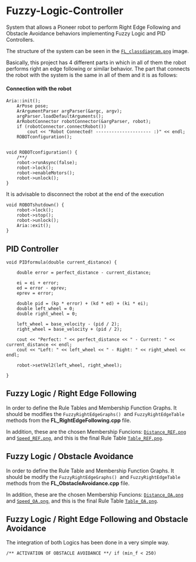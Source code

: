 # Fuzzy-Logic-Controller
System that allows a Pioneer robot to perform Right Edge Following and Obstacle Avoidance behaviors implementing Fuzzy Logic and PID Controllers.

The structure of the system can be seen in the [` FL_classdiagram.png `](./FL_classdiagram.png) image.

Basically, this project has 4 different parts in which in all of them the robot performs right an edge following or similar behavior. 
The part that connects the robot with the system is the same in all of them and it is as follows:

#### Connection with the robot
```
Aria::init();
	ArPose pose;
	ArArgumentParser argParser(&argc, argv);
	argParser.loadDefaultArguments();
	ArRobotConnector robotConnector(&argParser, robot);
	if (robotConnector.connectRobot())
		cout << "Robot Connected! --------------------- :)" << endl;
	ROBOTconfiguration();
 
```

```
void ROBOTconfiguration() {
	/**/
	robot->runAsync(false);
	robot->lock();
	robot->enableMotors();
	robot->unlock();
}

```
It is advisable to disconnect the robot at the end of the execution

```
void ROBOTshutdown() {
	robot->lock();
	robot->stop();
	robot->unlock();
	Aria::exit();
}

```

## PID Controller

```
void PIDformula(double current_distance) {

	double error = perfect_distance - current_distance;

	ei = ei + error;
	ed = error - eprev;
	eprev = error;

	double pid = (kp * error) + (kd * ed) + (ki * ei);
	double left_wheel = 0;
	double right_wheel = 0;

	left_wheel = base_velocity - (pid / 2);
	right_wheel = base_velocity + (pid / 2);

	cout << "Perfect: " << perfect_distance << " - Current: " << current_distance << endl;
	cout << "Left: " << left_wheel << " - Right: " << right_wheel << endl;

	robot->setVel2(left_wheel, right_wheel);

}
```

## Fuzzy Logic / Right Edge Following

In order to define the Rule Tables and Membership Function Graphs. It should be modifies the ` FuzzyRightEdgeGraphs() `  and ` FuzzyRightEdgeTable ` methods from the **FL_RightEdgeFollowing.cpp** file.

In addition, these are the chosen Membership Funcions: [` Distance_REF.png `](./Graphs/distance_REF.png) and  [` Speed_REF.png `](./Graphs/Speed_REF.png), and this is the final Rule Table [` Table_REF.png `](./Graphs/Table_REF.png).


## Fuzzy Logic / Obstacle Avoidance

In order to define the Rule Table and Membership Function Graphs. It should be modify the ` FuzzyRightEdgeGraphs() `  and ` FuzzyRightEdgeTable ` methods from the **FL_ObstacleAvoidance.cpp** file.

In addition, these are the chosen Membership Funcions: [` Distance_OA.png `](./Graphs/Distance_OA.png) and  [` Speed_OA.png `](./Graphs/Speed_OA.png), and this is the final Rule Table [` Table_OA.png `](./Graphs/Table_OA.png).

## Fuzzy Logic / Right Edge Following and Obstacle Avoidance

The integration of both Logics has been done in a very simple way. 

` /** ACTIVATION OF OBSTACLE AVOIDANCE **/
		if (min_f < 250) `
    
